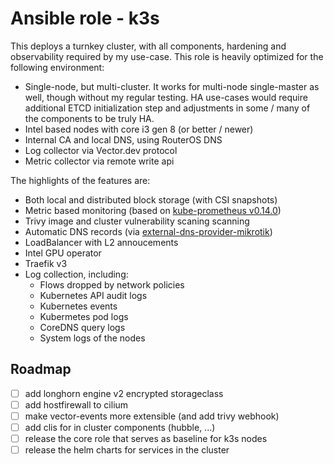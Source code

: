 # Ansible role - k3s

This deploys a turnkey cluster, with all components, hardening and observability required by my use-case. This role is heavily optimized for the following environment:

- Single-node, but multi-cluster. It works for multi-node single-master as well, though without my regular testing. HA use-cases would require additional ETCD initialization step and adjustments in some / many of the components to be truly HA.
- Intel based nodes with core i3 gen 8 (or better / newer)
- Internal CA and local DNS, using RouterOS DNS
- Log collector via Vector.dev protocol
- Metric collector via remote write api

The highlights of the features are:

- Both local and distributed block storage (with CSI snapshots)
- Metric based monitoring (based on [kube-prometheus v0.14.0](https://github.com/prometheus-operator/kube-prometheus/releases/tag/v0.14.0))
- Trivy image and cluster vulnerability scaning scanning
- Automatic DNS records (via [external-dns-provider-mikrotik](https://github.com/mirceanton/external-dns-provider-mikrotik/pkgs/container/external-dns-provider-mikrotik))
- LoadBalancer with L2 annoucements
- Intel GPU operator
- Traefik v3
- Log collection, including:
  - Flows dropped by network policies
  - Kubernetes API audit logs
  - Kubernetes events
  - Kubermetes pod logs
  - CoreDNS query logs
  - System logs of the nodes

## Roadmap

- [ ] add longhorn engine v2 encrypted storageclass
- [ ] add hostfirewall to cilium
- [ ] make vector-events more extensible (and add trivy webhook)
- [ ] add clis for in cluster components (hubble, ...)
- [ ] release the core role that serves as baseline for k3s nodes
- [ ] release the helm charts for services in the cluster

